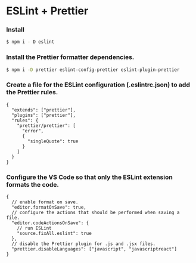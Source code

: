 # ESLint + Prettier 

### Install
```bash
$ npm i - D eslint
```
### Install the Prettier formatter dependencies.
```bash
$ npm i -D prettier eslint-config-prettier eslint-plugin-prettier
```
### Create a file for the ESLint configuration (.eslintrc.json) to add the Prettier rules.
```
{
  "extends": ["prettier"],
  "plugins": ["prettier"],
  "rules": {
    "prettier/prettier": [
      "error",
      {
        "singleQuote": true
      }
    ]
  }
}
```
### Configure the VS Code so that only the ESLint extension formats the code.
```
{
  // enable format on save.
  "editor.formatOnSave": true,
  // configure the actions that should be performed when saving a file.
  "editor.codeActionsOnSave": {
    // run ESLint
    "source.fixAll.eslint": true
  },
  // disable the Prettier plugin for .js and .jsx files.
  "prettier.disableLanguages": ["javascript", "javascriptreact"]
}
```
